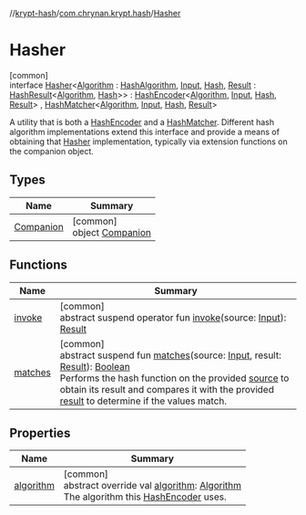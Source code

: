 //[krypt-hash](../../../index.md)/[com.chrynan.krypt.hash](../index.md)/[Hasher](index.md)

# Hasher

[common]\
interface [Hasher](index.md)&lt;[Algorithm](index.md) : [HashAlgorithm](../-hash-algorithm/index.md), [Input](index.md), [Hash](index.md), [Result](index.md) : [HashResult](../-hash-result/index.md)&lt;[Algorithm](index.md), [Hash](index.md)&gt;&gt; : [HashEncoder](../-hash-encoder/index.md)&lt;[Algorithm](index.md), [Input](index.md), [Hash](index.md), [Result](index.md)&gt; , [HashMatcher](../-hash-matcher/index.md)&lt;[Algorithm](index.md), [Input](index.md), [Hash](index.md), [Result](index.md)&gt; 

A utility that is both a [HashEncoder](../-hash-encoder/index.md) and a [HashMatcher](../-hash-matcher/index.md). Different hash algorithm implementations extend this interface and provide a means of obtaining that [Hasher](index.md) implementation, typically via extension functions on the companion object.

## Types

| Name | Summary |
|---|---|
| [Companion](-companion/index.md) | [common]<br>object [Companion](-companion/index.md) |

## Functions

| Name | Summary |
|---|---|
| [invoke](index.md#1807890646%2FFunctions%2F-1850566401) | [common]<br>abstract suspend operator fun [invoke](index.md#1807890646%2FFunctions%2F-1850566401)(source: [Input](index.md)): [Result](index.md) |
| [matches](../-hash-matcher/matches.md) | [common]<br>abstract suspend fun [matches](../-hash-matcher/matches.md)(source: [Input](index.md), result: [Result](index.md)): [Boolean](https://kotlinlang.org/api/latest/jvm/stdlib/kotlin/-boolean/index.html)<br>Performs the hash function on the provided [source](../-hash-matcher/matches.md) to obtain its result and compares it with the provided [result](../-hash-matcher/matches.md) to determine if the values match. |

## Properties

| Name | Summary |
|---|---|
| [algorithm](algorithm.md) | [common]<br>abstract override val [algorithm](algorithm.md): [Algorithm](index.md)<br>The algorithm this [HashEncoder](../-hash-encoder/index.md) uses. |
